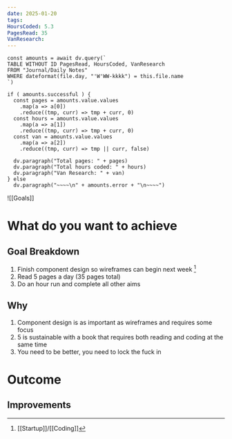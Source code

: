 ```yaml
---
date: 2025-01-20
tags: 
HoursCoded: 5.3
PagesRead: 35
VanResearch:
---
```

```dataviewjs
const amounts = await dv.query(`
TABLE WITHOUT ID PagesRead, HoursCoded, VanResearch
FROM "Journal/Daily Notes"
WHERE dateformat(file.day, "'W'WW-kkkk") = this.file.name
`)

if ( amounts.successful ) {
  const pages = amounts.value.values
    .map(a => a[0])
    .reduce((tmp, curr) => tmp + curr, 0)
  const hours = amounts.value.values
    .map(a => a[1])
    .reduce((tmp, curr) => tmp + curr, 0)
  const van = amounts.value.values
    .map(a => a[2])
    .reduce((tmp, curr) => tmp || curr, false)

  dv.paragraph("Total pages: " + pages)
  dv.paragraph("Total hours coded: " + hours)
  dv.paragraph("Van Research: " + van)
} else
  dv.paragraph("~~~~\n" + amounts.error + "\n~~~~")

```

![[Goals]]
# What do you want to achieve
## Goal Breakdown
1. Finish component design so wireframes can begin next week [^1]
2. Read 5 pages a day (35 pages total)
3. Do an hour run and complete all other aims
## Why
1. Component design is as important as wireframes and requires some focus
2. 5 is sustainable with a book that requires both reading and coding at the same time
3. You need to be better, you need to lock the fuck in
# Outcome
## Improvements
[^1]: [[Startup]]/[[Coding]]